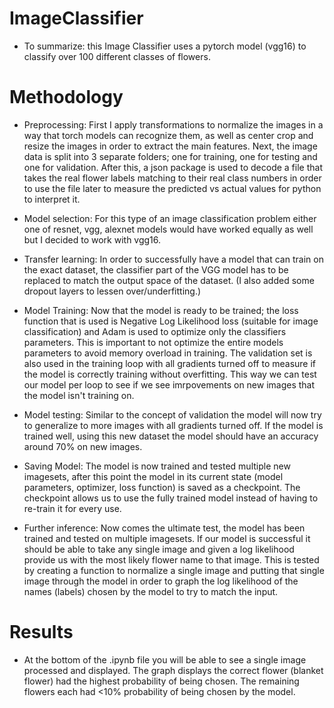 # ImageClassifier
- To summarize: this Image Classifier uses a pytorch model (vgg16) to classify over 100 different classes of flowers.

# Methodology
- Preprocessing: First I apply transformations to normalize the images in a way that torch models can recognize them, as well as center crop and resize the images in order to extract the main features.  Next, the image data is split into 3 separate folders; one for training, one for testing and one for validation. After this, a json package is used to decode a file that takes the real flower labels matching to their real class numbers in order to use the file later to measure the predicted vs actual values for python to interpret it.
 
- Model selection: For this type of an image classification problem either one of resnet, vgg, alexnet models would have worked equally as well but I decided to work with vgg16. 
 
- Transfer learning: In order to successfully have a model that can train on the exact dataset, the classifier part of the VGG model has to be replaced to match the output space of the dataset. (I also added some dropout layers to lessen over/underfitting.) 
 
- Model Training: Now that the model is ready to be trained; the loss function that is used is Negative Log Likelihood loss (suitable for image classification) and Adam is used to optimize only the classifiers parameters. This is important to not optimize the entire models parameters to avoid memory overload in training. The validation set is also used in the training loop with all gradients turned off to measure if the model is correctly training without overfitting. This way we can test our model per loop to see if we see imrpovements on new images that the model isn't training on. 

- Model testing: Similar to the concept of validation the model will now try to generalize to more images with all gradients turned off. If the model is trained well, using this new dataset the model should have an accuracy around 70% on new images.
 
- Saving Model: The model is now trained and tested multiple new imagesets, after this point the model in its current state (model parameters, optimizer, loss function) is saved as a checkpoint. The checkpoint allows us to use the fully trained model instead of having to re-train it for every use. 

- Further inference: Now comes the ultimate test, the model has been trained and tested on multiple imagesets. If our model is successful it should be able to take any single image and given a log likelihood provide us with the most likely flower name to that image. This is tested by creating a function to normalize a single image and putting that single image through the model in order to graph the log likelihood of the names (labels) chosen by the model to try to match the input.


# Results
- At the bottom of the .ipynb file you will be able to see a single image processed and displayed. The graph displays the correct flower (blanket flower) had the highest probability of being chosen. The remaining flowers each had <10% probability of being chosen by the model.
